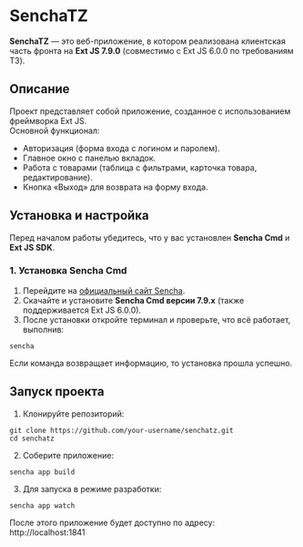 # SenchaTZ

**SenchaTZ** — это веб-приложение, в котором реализована клиентская часть фронта на **Ext JS 7.9.0** (совместимо с Ext JS 6.0.0 по требованиям ТЗ).

## Описание

Проект представляет собой приложение, созданное с использованием фреймворка Ext JS.  
Основной функционал:  

- Авторизация (форма входа с логином и паролем).  
- Главное окно с панелью вкладок.  
- Работа с товарами (таблица с фильтрами, карточка товара, редактирование).  
- Кнопка «Выход» для возврата на форму входа.  

## Установка и настройка

Перед началом работы убедитесь, что у вас установлен **Sencha Cmd** и **Ext JS SDK**.

### 1. Установка Sencha Cmd

1. Перейдите на [официальный сайт Sencha](https://www.sencha.com/products/sencha-cmd/).  
2. Скачайте и установите **Sencha Cmd версии 7.9.x** (также поддерживается Ext JS 6.0.0).  
3. После установки откройте терминал и проверьте, что всё работает, выполнив:

```
sencha
```

Если команда возвращает информацию, то установка прошла успешно.

## Запуск проекта

1. Клонируйте репозиторий:

```
git clone https://github.com/your-username/senchatz.git
cd senchatz
```

2. Соберите приложение:

```
sencha app build
```

3. Для запуска в режиме разработки:

```
sencha app watch
```

После этого приложение будет доступно по адресу:  
http://localhost:1841



